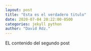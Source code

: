 ```yaml
---
layout: post
title: "Esta es el verdadero titulo"
date: 2020-07-04 20:22:00-0500
categories: jekyll python
author: "David Rdz."
---
```


EL contenido del segundo post